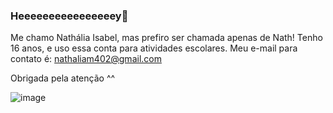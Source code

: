 ### Heeeeeeeeeeeeeeeey👋

Me chamo Nathália Isabel, mas prefiro ser chamada apenas de Nath!
Tenho 16 anos, e uso essa conta para atividades escolares.
Meu e-mail para contato é: nathaliam402@gmail.com

Obrigada pela atenção ^^

![image](https://github.com/isamerlda/isamerlda/assets/129402071/07dabbf4-ef58-4963-8cfb-e5009b3577d3)

